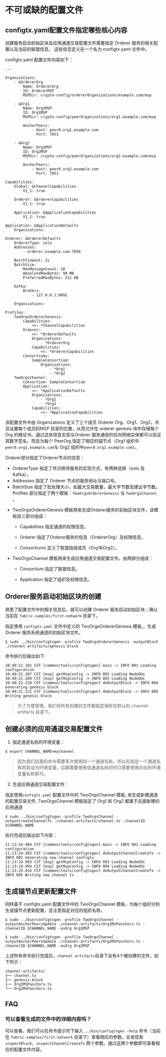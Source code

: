 # 不可或缺的配置文件
## configtx.yaml配置文件指定哪些核心内容
创建服务启动初始区块及应用通道交易配置文件需要指定 Orderer 服务的相关配置以及当前的联盟信息， 这些信息定义在一个名为 configtx.yaml 文件中。

configtx.yaml 配置文件内容如下：
```
---

Organizations:
    - &OrdererOrg
        Name: OrdererOrg
        ID: OrdererMSP
        MSPDir: crypto-config/ordererOrganizations/example.com/msp

    - &Org1
        Name: Org1MSP
        ID: Org1MSP
        MSPDir: crypto-config/peerOrganizations/org1.example.com/msp

        AnchorPeers:
            - Host: peer0.org1.example.com
              Port: 7051

    - &Org2
        Name: Org2MSP
        ID: Org2MSP
        MSPDir: crypto-config/peerOrganizations/org2.example.com/msp

        AnchorPeers:
            - Host: peer0.org2.example.com
              Port: 7051

Capabilities:
    Global: &ChannelCapabilities
        V1_1: true

    Orderer: &OrdererCapabilities
        V1_1: true

    Application: &ApplicationCapabilities
        V1_2: true

Application: &ApplicationDefaults
    Organizations:

Orderer: &OrdererDefaults
    OrdererType: solo
    Addresses:
        - orderer.example.com:7050

    BatchTimeout: 2s
    BatchSize:
        MaxMessageCount: 10
        AbsoluteMaxBytes: 99 MB
        PreferredMaxBytes: 512 KB

    Kafka:
        Brokers:
            - 127.0.0.1:9092

    Organizations:

Profiles:
    TwoOrgsOrdererGenesis:
        Capabilities:
            <<: *ChannelCapabilities
        Orderer:
            <<: *OrdererDefaults
            Organizations:
                - *OrdererOrg
            Capabilities:
                <<: *OrdererCapabilities
        Consortiums:
            SampleConsortium:
                Organizations:
                    - *Org1
                    - *Org2
    TwoOrgsChannel:
        Consortium: SampleConsortium
        Application:
            <<: *ApplicationDefaults
            Organizations:
                - *Org1
                - *Org2
            Capabilities:
                <<: *ApplicationCapabilities
```

该配置文件中由 Organizations 定义了三个成员 Orderer Org、Org1、Org2，并且设置每个成员的MSP 目录的位置，从而允许在 orderer genesis 块中存储每个 Org 的根证书。通过这些信息实现与Orderer 服务通信的任何网络实体都可以验证其数字签名。而且为每个 PeerOrg 指定了相应的锚节点（Org1 组织中`peer0.org1.example.com`与 Org2 组织中`peer0.org2.example.com`）。

Orderer部分指定了Orderer节点的信息：

- OrdererType 指定了共识排序服务的实现方式，有两种选择（solo 及 Kafka）。
- Addresses 指定了 Orderer 节点的服务地址与端口号。
- BatchSize 指定了批处理大小，如最大交易数量，最大字节数及建议字节数。
Profiles 部分指定了两个模板：`TwoOrgsOrdererGenesis` 与 `TwoOrgsChannel` 。

* TwoOrgsOrdererGenesis 模板用来生成Orderer服务的初始区块文件，该模板由三部分组成：
    - Capabilities 指定通道的权限信息。

    - Orderer 指定了Orderer服务的信息（OrdererOrg）及权限信息。

    - Consortiums 定义了联盟组成成员（Org1&Org2）。

* TwoOrgsChannel 模板用来生成应用通道交易配置文件。由两部分组成：

    - Consortium 指定了联盟信息。

    - Application 指定了组织及权限信息。

## Orderer服务启动初始区块的创建
熟悉了配置文件中的相关信息后，就可以创建 Orderer 服务启动初始区块；确认当前在 `fabric-samples/first-network` 目录下。

指定使用 `configtx.yaml` 文件中定义的 TwoOrgsOrdererGenesis 模板,，生成 Orderer 服务系统通道的初始区块文件。
```
$ sudo ../bin/configtxgen -profile TwoOrgsOrdererGenesis -outputBlock ./channel-artifacts/genesis.block
```
命令执行后输出如下:
```
10:49:21.181 CST [common/tools/configtxgen] main -> INFO 001 Loading configuration
10:49:21.207 CST [msp] getMspConfig -> INFO 002 Loading NodeOUs
10:49:21.208 CST [msp] getMspConfig -> INFO 003 Loading NodeOUs
10:49:21.210 CST [common/tools/configtxgen] doOutputBlock -> INFO 004 Generating genesis block
10:49:21.211 CST [common/tools/configtxgen] doOutputBlock -> INFO 005 Writing genesis block
```
> 为了方便管理，我们将所有创建的文件都指定保存在默认的 channel-artifacts 目录下。

## 创建必须的应用通道交易配置文件
1. 指定通道名称的环境变量：
```
$ export CHANNEL_NAME=mychannel
```
> 因为我们后面的命令需要多次使用同一个通道名称，所以先指定一个通道名称将其设为环境变量，后期需要使用该通道名称时时只需要使用对应的环境变量名称即可。

2. 生成应用通道交易配置文件：

指定使用`configtx.yaml` 配置文件中的 TwoOrgsChannel 模板, 来生成新建通道的配置交易文件, TwoOrgsChannel 模板指定了 Org1 和 Org2 都属于后面新建的应用通道
```
$ sudo ../bin/configtxgen -profile TwoOrgsChannel -outputCreateChannelTx ./channel-artifacts/channel.tx -channelID $CHANNEL_NAME
```
执行完成后输出如下内容：
```
11:13:24.984 CST [common/tools/configtxgen] main -> INFO 001 Loading configuration
11:13:24.992 CST [common/tools/configtxgen] doOutputChannelCreateTx -> INFO 002 Generating new channel configtx
11:13:24.993 CST [msp] getMspConfig -> INFO 003 Loading NodeOUs
11:13:24.994 CST [msp] getMspConfig -> INFO 004 Loading NodeOUs
11:13:25.016 CST [common/tools/configtxgen] doOutputChannelCreateTx -> INFO 005 Writing new channel tx
```

## 生成锚节点更新配置文件
同样基于 configtx.yaml 配置文件中的 TwoOrgsChannel 模板，为每个组织分别生成锚节点更新配置，且注意指定对应的组织名称。
```
$ sudo ../bin/configtxgen -profile TwoOrgsChannel -outputAnchorPeersUpdate ./channel-artifacts/Org1MSPanchors.tx -channelID $CHANNEL_NAME -asOrg Org1MSP

$ sudo ../bin/configtxgen -profile TwoOrgsChannel -outputAnchorPeersUpdate ./channel-artifacts/Org2MSPanchors.tx -channelID $CHANNEL_NAME -asOrg Org2MSP
```
上述所有命令执行完成后，`channel-artifacts`目录下会有4个被创建的文件，如下所示：
```
channel-artifacts/
├── channel.tx
├── genesis.block
├── Org1MSPanchors.tx
└── Org2MSPanchors.tx
```
## FAQ
### 可以查看生成的文件中的详细内容吗？

可以查看。我们可以在命令提示符下输入 `../bin/configtxgen -help` 命令（当前在 `fabric-samples/first-network` 目录下）查看相应的参数，会发现有 `inspectBlock`、`inspectChannelCreateTx` 两个参数。通过这两个参数即可查看相应的配置文件内容。
